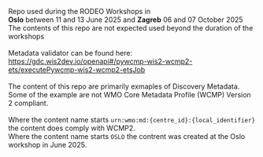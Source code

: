 Repo used during the RODEO Workshops in <br>
__Oslo__ between 11 and 13 June 2025 and __Zagreb__ 06 and 07 October 2025 <br>
The contents of this repo are not expected used beyond the duration of the workshops<br><br>
Metadata validator can be found here: https://gdc.wis2dev.io/openapi#/pywcmp-wis2-wcmp2-ets/executePywcmp-wis2-wcmp2-etsJob <br><br>
The content of this repo are primarily exmaples of Discovery Metadata. Some of the example are not WMO Core Metadata Profile (WCMP) Version 2 compliant. <br> 
<br>
Where the content name starts `urn:wmo:md:{centre_id}:{local_identifier}` the content does comply with WCMP2. <br>
Where the content name starts `OSLO` the contrent was created at the Oslo workshop in June 2025.

